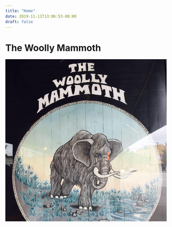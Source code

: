 ```yaml
---
title: "Home"
date: 2019-11-11T13:06:53-08:00
draft: false
---
```


# The Woolly Mammoth

![Woolly Mammoth Logo](/images/logo.jpg)